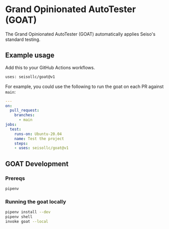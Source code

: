 # Grand Opinionated AutoTester (GOAT)
The Grand Opinionated AutoTester (GOAT) automatically applies Seiso's standard testing.

## Example usage
Add this to your GitHub Actions workflows.
```bash
uses: seisollc/goat@v1
```

For example, you could use the following to run the goat on each PR against `main`:
```yml
---
on:
  pull_request:
    branches:
      - main
jobs:
  test:
    runs-on: Ubuntu-20.04
    name: Test the project
    steps:
    - uses: seisollc/goat@v1
```

## GOAT Development
### Prereqs
```bash
pipenv
```

### Running the goat locally
```bash
pipenv install --dev
pipenv shell
invoke goat --local
```
